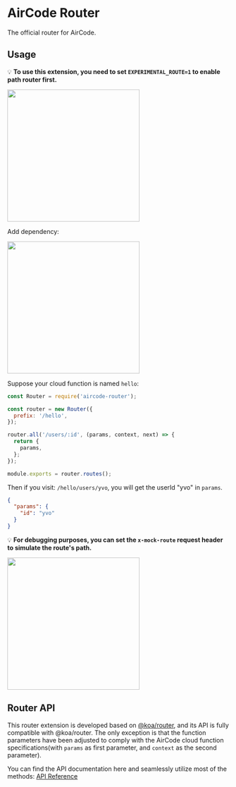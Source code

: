 # AirCode Router

The official router for AirCode.

## Usage

💡 **To use this extension, you need to set `EXPERIMENTAL_ROUTE=1` to enable path router first.**

<img src="https://aircode-yvo.b-cdn.net/resource/1691471034457-wk7yuztkp1.jpg" width="300">

Add dependency:

<img src="https://aircode-yvo.b-cdn.net/resource/1691470317215-u2aki9ef6h.jpg" width="300">

Suppose your cloud function is named `hello`:

```js
const Router = require('aircode-router');

const router = new Router({
  prefix: '/hello',
});

router.all('/users/:id', (params, context, next) => {
  return {
    params,
  };
});

module.exports = router.routes();
```

Then if you visit: `/hello/users/yvo`, you will get the userId "yvo" in `params`.

```json
{
  "params": {
    "id": "yvo"
  }
}
```

💡 **For debugging purposes, you can set the `x-mock-route` request header to simulate the route's path.**

<img src="https://aircode-yvo.b-cdn.net/resource/1691470599230-tl5r6lepmy.jpg" width="300">

## Router API

This router extension is developed based on [@koa/router](https://github.com/koajs/router), and its API is fully compatible with @koa/router. The only exception is that the function parameters have been adjusted to comply with the AirCode cloud function specifications(with `params` as first parameter, and `context` as the second parameter).

You can find the API documentation here and seamlessly utilize most of the methods: [API Reference](https://github.com/koajs/router/blob/master/API.md)
